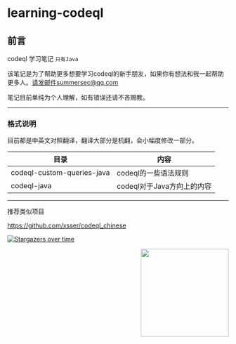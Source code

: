 # learning-codeql
## 前言

codeql 学习笔记  `只有Java`

该笔记是为了帮助更多想要学习codeql的新手朋友，如果你有想法和我一起帮助更多人。请发邮件summersec@qq.com

笔记目前单纯为个人理解，如有错误还请不吝赐教。

----

### 格式说明

目前都是中英文对照翻译，翻译大部分是机翻，会小幅度修改一部分。



| 目录                       | 内容                       |
| -------------------------- | -------------------------- |
| codeql-custom-queries-java | codeql的一些语法规则       |
| codeql-java                | codeql对于Java方向上的内容 |



----

推荐类似项目

https://github.com/xsser/codeql_chinese



 [![Stargazers over time](https://starchart.cc/SummerSec/learning-codeql.svg)](https://starchart.cc/SummerSec/JavaLearnVulnerability) 





<img align='right' src="https://profile-counter.glitch.me/summersec/count.svg" width="200">